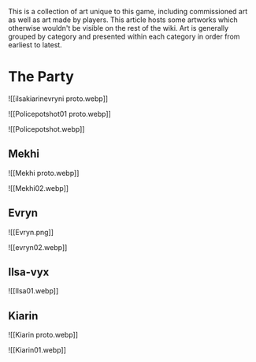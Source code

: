 This is a collection of art unique to this game, including commissioned art as well as art made by players. This article hosts some artworks which otherwise wouldn't be visible on the rest of the wiki. Art is generally grouped by category and presented within each category in order from earliest to latest.
# The Party
![[ilsakiarinevryni proto.webp]]

![[Policepotshot01 proto.webp]]

![[Policepotshot.webp]]
## Mekhi
![[Mekhi proto.webp]]

![[Mekhi02.webp]]
## Evryn
![[Evryn.png]]

![[evryn02.webp]]
## Ilsa-vyx
![[Ilsa01.webp]]

## Kiarin

![[Kiarin proto.webp]]

![[Kiarin01.webp]]

